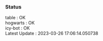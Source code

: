 ### Status


table : OK  
hogwarts : OK  
icy-bot : OK  
Latest Update : 2023-03-26 17:06:14.050738

